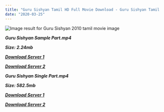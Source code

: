 ```yaml
---
title: "Guru Sishyan Tamil HD Full Movie Download - Guru Sishyan Tamil HD Movie Downlaod"
date: "2020-03-25"
---
```


![Image result for Guru Sishyan  2010 tamil movie image](https://lh5.googleusercontent.com/r4cZVeHWgW5aS7bTU5j5Dj3IpBO-LQZ9mkJ-vu5qroXWH55Hen7qG5UZnmfQrm7qZf-BNjMz3dpUYbx9jsVSaHn0pRS9xN4M1x_wssPIWUDpbKpq9T434UEoS-tIaPd8hg=s412)

**_Guru Sishyan Sample Part.mp4_**

**_Size: 2.24mb_**

**_[Download Server 1](http://p1.wetransfer.vip/files/Tamil{8713b6b5f6e59cdcf244c33a3a7a492372c7347c9d869ddefa7d70dd3612d3d9}20Movies/Tamil{8713b6b5f6e59cdcf244c33a3a7a492372c7347c9d869ddefa7d70dd3612d3d9}20Recent{8713b6b5f6e59cdcf244c33a3a7a492372c7347c9d869ddefa7d70dd3612d3d9}20Movies/Guru{8713b6b5f6e59cdcf244c33a3a7a492372c7347c9d869ddefa7d70dd3612d3d9}20Sishyan{8713b6b5f6e59cdcf244c33a3a7a492372c7347c9d869ddefa7d70dd3612d3d9}20(2010)/Guru{8713b6b5f6e59cdcf244c33a3a7a492372c7347c9d869ddefa7d70dd3612d3d9}20Sishyan/Guru{8713b6b5f6e59cdcf244c33a3a7a492372c7347c9d869ddefa7d70dd3612d3d9}20Sishyan{8713b6b5f6e59cdcf244c33a3a7a492372c7347c9d869ddefa7d70dd3612d3d9}20(2010){8713b6b5f6e59cdcf244c33a3a7a492372c7347c9d869ddefa7d70dd3612d3d9}20Sample{8713b6b5f6e59cdcf244c33a3a7a492372c7347c9d869ddefa7d70dd3612d3d9}20(640x360).mp4)_**

**_[Download Server 2](http://p1.wetransfer.vip/files/Tamil{8713b6b5f6e59cdcf244c33a3a7a492372c7347c9d869ddefa7d70dd3612d3d9}20Movies/Tamil{8713b6b5f6e59cdcf244c33a3a7a492372c7347c9d869ddefa7d70dd3612d3d9}20Recent{8713b6b5f6e59cdcf244c33a3a7a492372c7347c9d869ddefa7d70dd3612d3d9}20Movies/Guru{8713b6b5f6e59cdcf244c33a3a7a492372c7347c9d869ddefa7d70dd3612d3d9}20Sishyan{8713b6b5f6e59cdcf244c33a3a7a492372c7347c9d869ddefa7d70dd3612d3d9}20(2010)/Guru{8713b6b5f6e59cdcf244c33a3a7a492372c7347c9d869ddefa7d70dd3612d3d9}20Sishyan/Guru{8713b6b5f6e59cdcf244c33a3a7a492372c7347c9d869ddefa7d70dd3612d3d9}20Sishyan{8713b6b5f6e59cdcf244c33a3a7a492372c7347c9d869ddefa7d70dd3612d3d9}20(2010){8713b6b5f6e59cdcf244c33a3a7a492372c7347c9d869ddefa7d70dd3612d3d9}20Sample{8713b6b5f6e59cdcf244c33a3a7a492372c7347c9d869ddefa7d70dd3612d3d9}20(640x360).mp4)_**

**_Guru Sishyan Single Part.mp4_**

**_Size: 582.5mb_**

**_[Download Server 1](http://p1.wetransfer.vip/files/Tamil{8713b6b5f6e59cdcf244c33a3a7a492372c7347c9d869ddefa7d70dd3612d3d9}20Movies/Tamil{8713b6b5f6e59cdcf244c33a3a7a492372c7347c9d869ddefa7d70dd3612d3d9}20Recent{8713b6b5f6e59cdcf244c33a3a7a492372c7347c9d869ddefa7d70dd3612d3d9}20Movies/Guru{8713b6b5f6e59cdcf244c33a3a7a492372c7347c9d869ddefa7d70dd3612d3d9}20Sishyan{8713b6b5f6e59cdcf244c33a3a7a492372c7347c9d869ddefa7d70dd3612d3d9}20(2010)/Guru{8713b6b5f6e59cdcf244c33a3a7a492372c7347c9d869ddefa7d70dd3612d3d9}20Sishyan/Guru{8713b6b5f6e59cdcf244c33a3a7a492372c7347c9d869ddefa7d70dd3612d3d9}20Sishyan{8713b6b5f6e59cdcf244c33a3a7a492372c7347c9d869ddefa7d70dd3612d3d9}20(2010){8713b6b5f6e59cdcf244c33a3a7a492372c7347c9d869ddefa7d70dd3612d3d9}20Single{8713b6b5f6e59cdcf244c33a3a7a492372c7347c9d869ddefa7d70dd3612d3d9}20Part{8713b6b5f6e59cdcf244c33a3a7a492372c7347c9d869ddefa7d70dd3612d3d9}20(640x360).mp4)_**

**_[Download Server 2](http://p1.wetransfer.vip/files/Tamil{8713b6b5f6e59cdcf244c33a3a7a492372c7347c9d869ddefa7d70dd3612d3d9}20Movies/Tamil{8713b6b5f6e59cdcf244c33a3a7a492372c7347c9d869ddefa7d70dd3612d3d9}20Recent{8713b6b5f6e59cdcf244c33a3a7a492372c7347c9d869ddefa7d70dd3612d3d9}20Movies/Guru{8713b6b5f6e59cdcf244c33a3a7a492372c7347c9d869ddefa7d70dd3612d3d9}20Sishyan{8713b6b5f6e59cdcf244c33a3a7a492372c7347c9d869ddefa7d70dd3612d3d9}20(2010)/Guru{8713b6b5f6e59cdcf244c33a3a7a492372c7347c9d869ddefa7d70dd3612d3d9}20Sishyan/Guru{8713b6b5f6e59cdcf244c33a3a7a492372c7347c9d869ddefa7d70dd3612d3d9}20Sishyan{8713b6b5f6e59cdcf244c33a3a7a492372c7347c9d869ddefa7d70dd3612d3d9}20(2010){8713b6b5f6e59cdcf244c33a3a7a492372c7347c9d869ddefa7d70dd3612d3d9}20Single{8713b6b5f6e59cdcf244c33a3a7a492372c7347c9d869ddefa7d70dd3612d3d9}20Part{8713b6b5f6e59cdcf244c33a3a7a492372c7347c9d869ddefa7d70dd3612d3d9}20(640x360).mp4)_**
